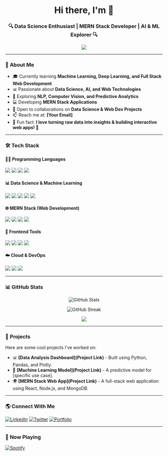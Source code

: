 <!-- Header -->
<h1 align="center">Hi there, I'm <Your Name> 👋</h1>
<h3 align="center">🔍 Data Science Enthusiast | MERN Stack Developer | AI & ML Explorer 🔍</h3>

<!-- Typing SVG -->
<p align="center">
  <a href="https://github.com/DenverCoder1/readme-typing-svg">
    <img src="https://readme-typing-svg.demolab.com?font=Fira+Code&weight=500&size=20&pause=1000&color=36BCF7&center=true&width=435&lines=Data+Scientist+in+the+Making;MERN+Stack+Developer;Passionate+about+AI+and+Big+Data">
  </a>
</p>

---

### 🧠 **About Me**
- 🎓 Currently learning **Machine Learning, Deep Learning, and Full Stack Web Development**
- 📊 Passionate about **Data Science, AI, and Web Technologies**
- 🤖 Exploring **NLP, Computer Vision, and Predictive Analytics**
- 💻 Developing **MERN Stack Applications**
- 🤝 Open to collaborations on **Data Science & Web Dev Projects**
- 📫 Reach me at: **[Your Email]**
- 🎯 Fun fact: **I love turning raw data into insights & building interactive web apps! 🚀**

---

### 🛠 **Tech Stack**
#### **👨‍💻 Programming Languages**
<p align="left">
  <img src="https://img.shields.io/badge/JavaScript-F7DF1E?style=for-the-badge&logo=javascript&logoColor=black">
  <img src="https://img.shields.io/badge/Python-3776AB?style=for-the-badge&logo=python&logoColor=white">
  <img src="https://img.shields.io/badge/R-276DC3?style=for-the-badge&logo=r&logoColor=white">
  <img src="https://img.shields.io/badge/SQL-4479A1?style=for-the-badge&logo=postgresql&logoColor=white">
</p>

#### **📊 Data Science & Machine Learning**
<p align="left">
  <img src="https://img.shields.io/badge/Scikit--Learn-F7931E?style=for-the-badge&logo=scikit-learn&logoColor=white">
  <img src="https://img.shields.io/badge/TensorFlow-FF6F00?style=for-the-badge&logo=tensorflow&logoColor=white">
  <img src="https://img.shields.io/badge/PyTorch-EE4C2C?style=for-the-badge&logo=pytorch&logoColor=white">
  <img src="https://img.shields.io/badge/Pandas-150458?style=for-the-badge&logo=pandas&logoColor=white">
  <img src="https://img.shields.io/badge/NumPy-013243?style=for-the-badge&logo=numpy&logoColor=white">
</p>

#### **🌐 MERN Stack (Web Development)**
<p align="left">
  <img src="https://img.shields.io/badge/React-61DAFB?style=for-the-badge&logo=react&logoColor=black">
  <img src="https://img.shields.io/badge/Node.js-339933?style=for-the-badge&logo=node.js&logoColor=white">
  <img src="https://img.shields.io/badge/Express.js-000000?style=for-the-badge&logo=express&logoColor=white">
  <img src="https://img.shields.io/badge/MongoDB-47A248?style=for-the-badge&logo=mongodb&logoColor=white">
</p>

#### **🎨 Frontend Tools**
<p align="left">
  <img src="https://img.shields.io/badge/HTML5-E34F26?style=for-the-badge&logo=html5&logoColor=white">
  <img src="https://img.shields.io/badge/CSS3-1572B6?style=for-the-badge&logo=css3&logoColor=white">
  <img src="https://img.shields.io/badge/Bootstrap-563D7C?style=for-the-badge&logo=bootstrap&logoColor=white">
  <img src="https://img.shields.io/badge/Tailwind_CSS-38B2AC?style=for-the-badge&logo=tailwind-css&logoColor=white">
</p>

#### **☁️ Cloud & DevOps**
<p align="left">
  <img src="https://img.shields.io/badge/AWS-FF9900?style=for-the-badge&logo=amazonaws&logoColor=white">
  <img src="https://img.shields.io/badge/GCP-4285F4?style=for-the-badge&logo=google-cloud&logoColor=white">
  <img src="https://img.shields.io/badge/Docker-2496ED?style=for-the-badge&logo=docker&logoColor=white">
</p>

---

### 📊 **GitHub Stats**
<p align="center">
  <img src="https://github-readme-stats.vercel.app/api?username=yourusername&show_icons=true&theme=radical" alt="GitHub Stats">
</p>

<p align="center">
  <img src="https://github-readme-streak-stats.herokuapp.com/?user=yourusername&theme=radical" alt="GitHub Streak">
</p>

<p align="center">
  <img src="https://github-profile-trophy.vercel.app/?username=yourusername&theme=algolia">
</p>

---

### 📌 **Projects**
Here are some cool projects I’ve worked on:
- 📊 **[Data Analysis Dashboard](Project Link)** - Built using Python, Pandas, and Plotly.
- 🤖 **[Machine Learning Model](Project Link)** - A predictive model for [specific use case].
- 🌍 **[MERN Stack Web App](Project Link)** - A full-stack web application using React, Node.js, and MongoDB.

---

### 🌎 **Connect With Me**
[![LinkedIn](https://img.shields.io/badge/LinkedIn-0077B5?style=for-the-badge&logo=linkedin&logoColor=white)](https://www.linkedin.com/in/yourusername/)
[![Twitter](https://img.shields.io/badge/Twitter-1DA1F2?style=for-the-badge&logo=twitter&logoColor=white)](https://twitter.com/yourusername)
[![Portfolio](https://img.shields.io/badge/Portfolio-%23000000.svg?style=for-the-badge&logo=firefox&logoColor=#FF7139)](https://yourwebsite.com)

---

### 🎵 **Now Playing**
[![Spotify](https://novatorem.vercel.app/api/spotify)](https://open.spotify.com/user/yourusername)


<!--
**Tkavindi/Tkavindi** is a ✨ _special_ ✨ repository because its `README.md` (this file) appears on your GitHub profile.

Here are some ideas to get you started:

- 🔭 I’m currently working on ...
- 🌱 I’m currently learning ...
- 👯 I’m looking to collaborate on ...
- 🤔 I’m looking for help with ...
- 💬 Ask me about ...
- 📫 How to reach me: ...
- 😄 Pronouns: ...
- ⚡ Fun fact: ...
-->
